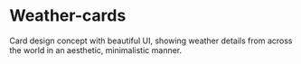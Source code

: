 # Weather-cards
Card design concept with beautiful UI, showing weather details from across the world in an aesthetic, minimalistic manner.
